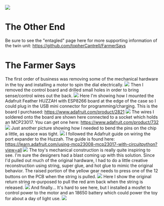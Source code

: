 ![](https://github.com/garydion/FarmerSays/blob/master/art/praw.jpg)

# The Other End

Be sure to see the "entagled" page here for more supporting information of the twin unit:
https://github.com/topherCantrell/FarmerSays

# The Farmer Says

The first order of business was removing some of the mechanical hardware in the toy and installing a motor to spin the dial electrically.
![](https://github.com/garydion/FarmerSays/blob/master/art/IMG_0860.JPG)
Then I removed the control board and drilled small holes in order to bring sense/control wires out the back.
![](https://github.com/garydion/FarmerSays/blob/master/art/IMG_0862.JPG)
Here I'm showing how I mounted the Adafruit Feather HUZZAH with ESP8266 board at the edge of the case so I could plug in the USB mini connector for programming/charging.  This is the board I purchased:
https://www.adafruit.com/product/2821
![](https://github.com/garydion/FarmerSays/blob/master/art/IMG_0872.JPG)
The wires I soldered onto the board are shown here connected to a socket which holds an MCP23017.  You can get one here:
https://www.adafruit.com/product/732
![](https://github.com/garydion/FarmerSays/blob/master/art/IMG_0876.JPG)
Just another picture showing how I needed to bend the pins on the chip a little, as space was tight.
![](https://github.com/garydion/FarmerSays/blob/master/art/IMG_0877.JPG)
I followed the Adafruit guide on wiring the port expander to the Huzzah.  The guide is found here: https://learn.adafruit.com/using-mcp23008-mcp23017-with-circuitpython?view=all
![](https://github.com/garydion/FarmerSays/blob/master/art/IMG_0882.JPG)
The toy's mechanical construction is really quite inspiring to see.  I'm sure the designers had a blast coming up with this solution.  Since I'd pulled out much of the original hardware, I had to do a little creative reconstruction using string, super glue, and hot glue to mimic the original behavior.  The raised portion of the yellow gear needs to press one of the 12 buttons on the PCB when the string is pulled.
![](https://github.com/garydion/FarmerSays/blob/master/art/IMG_0885.JPG)
Here I show the original return string re-purposed to pull the red arm back when the string is released.
![](https://github.com/garydion/FarmerSays/blob/master/art/IMG_0886.JPG)
And finally... It's hard to see here, but I installed a mosfet to control power to the motor and an 18650 battery which could power the toy for about a day of light use.
![](https://github.com/garydion/FarmerSays/blob/master/art/IMG_0890.JPG)
